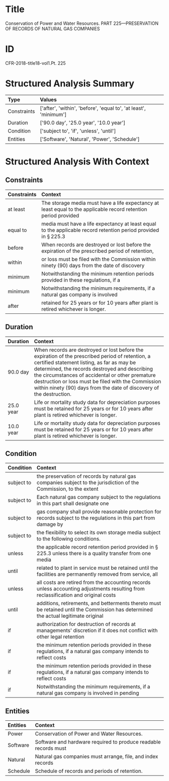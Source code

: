 # Title

 Conservation of Power and Water Resources. PART 225—PRESERVATION OF RECORDS OF NATURAL GAS COMPANIES


# ID

 CFR-2018-title18-vol1.Pt. 225


# Structured Analysis Summary

| Type        | Values                                                           |
|:------------|:-----------------------------------------------------------------|
| Constraints | ['after', 'within', 'before', 'equal to', 'at least', 'minimum'] |
| Duration    | ['90.0 day', '25.0 year', '10.0 year']                           |
| Condition   | ['subject to', 'if', 'unless', 'until']                          |
| Entities    | ['Software', 'Natural', 'Power', 'Schedule']                     |


# Structured Analysis With Context

 


## Constraints

| Constraints   | Context                                                                                                                   |
|:--------------|:--------------------------------------------------------------------------------------------------------------------------|
| at least      | The storage media must have a life expectancy at least equal to the applicable record retention period provided           |
| equal to      | media must have a life expectancy at least equal to the applicable record retention period provided in &#167;&#8201;225.3 |
| before        | When records are destroyed or lost  before the expiration of the prescribed period of retention,                          |
| within        | or loss must be filed with the Commission within ninety (90) days from the date of discovery                              |
| minimum       | Notwithstanding the  minimum retention periods provided in these regulations, if a                                        |
| minimum       | Notwithstanding the  minimum requirements, if a natural gas company is involved                                           |
| after         | retained for 25 years or for 10 years after  plant is retired whichever is longer.                                        |


## Duration

| Duration   | Context                                                                                                                                                                                                                                                                                                                                                                          |
|:-----------|:---------------------------------------------------------------------------------------------------------------------------------------------------------------------------------------------------------------------------------------------------------------------------------------------------------------------------------------------------------------------------------|
| 90.0 day   | When records are destroyed or lost before the expiration of the prescribed period of retention, a certified statement listing, as far as may be determined, the records destroyed and describing the circumstances of accidental or other premature destruction or loss must be filed with the Commission within ninety (90) days from the date of discovery of the destruction. |
| 25.0 year  | Life or mortality study data for depreciation purposes must be retained for 25 years or for 10 years after plant is retired whichever is longer.                                                                                                                                                                                                                                 |
| 10.0 year  | Life or mortality study data for depreciation purposes must be retained for 25 years or for 10 years after plant is retired whichever is longer.                                                                                                                                                                                                                                 |


## Condition

| Condition   | Context                                                                                                                             |
|:------------|:------------------------------------------------------------------------------------------------------------------------------------|
| subject to  | the preservation of records by natural gas companies subject to the jurisdiction of the Commission, to the extent                   |
| subject to  | Each natural gas company  subject to the regulations in this part shall designate one                                               |
| subject to  | gas company shall provide reasonable protection for records subject to the regulations in this part from damage by                  |
| subject to  | the flexibility to select its own storage media subject to  the following conditions.                                               |
| unless      | the applicable record retention period provided in &#167;&#8201;225.3 unless there is a quality transfer from one media             |
| until       | related to plant in service must be retained until the facilities are permanently removed from service, all                         |
| unless      | all costs are retired from the accounting records unless accounting adjustments resulting from reclassification and original costs  |
| until       | additions, retirements, and betterments thereto must be retained until the Commission has determined the actual legitimate original |
| if          | authorization for destruction of records at managements' discretion if it does not conflict with other legal retention              |
| if          | the minimum retention periods provided in these regulations, if a natural gas company intends to reflect costs                      |
| if          | the minimum retention periods provided in these regulations, if a natural gas company intends to reflect costs                      |
| if          | Notwithstanding the minimum requirements,  if a natural gas company is involved in pending                                          |


## Entities

| Entities   | Context                                                         |
|:-----------|:----------------------------------------------------------------|
| Power      | Conservation of  Power  and Water Resources.                    |
| Software   | Software and hardware required to produce readable records must |
| Natural    | Natural gas companies must arrange, file, and index records     |
| Schedule   | Schedule  of records and periods of retention.                  |


